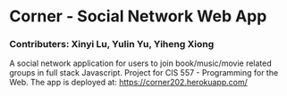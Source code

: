 # Corner - Social Network Web App

### Contributers: Xinyi Lu, Yulin Yu, Yiheng Xiong 
A social network application for users to join book/music/movie related groups in full stack Javascript. Project for CIS 557 - Programming for the Web.
The app is deployed at: https://corner202.herokuapp.com/


